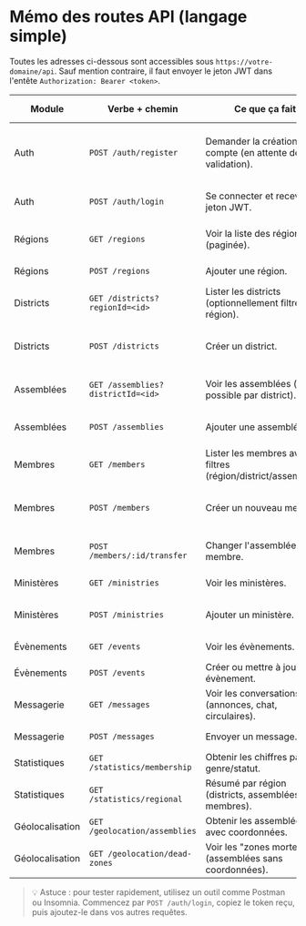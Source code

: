 # Mémo des routes API (langage simple)

Toutes les adresses ci-dessous sont accessibles sous `https://votre-domaine/api`.
Sauf mention contraire, il faut envoyer le jeton JWT dans l'entête `Authorization: Bearer <token>`.

| Module | Verbe + chemin | Ce que ça fait | Qui peut l'utiliser ? |
| ------ | -------------- | -------------- | ---------------------- |
| Auth | `POST /auth/register` | Demander la création d'un compte (en attente de validation). | Un responsable qui ajoute un nouvel utilisateur. |
| Auth | `POST /auth/login` | Se connecter et recevoir un jeton JWT. | Tout utilisateur actif. |
| Régions | `GET /regions` | Voir la liste des régions (paginée). | Rôles avec droit de lecture. |
| Régions | `POST /regions` | Ajouter une région. | Admin national. |
| Districts | `GET /districts?regionId=<id>` | Lister les districts (optionnellement filtrés par région). | Rôles avec droit de lecture. |
| Districts | `POST /districts` | Créer un district. | Admin national ou superviseur régional. |
| Assemblées | `GET /assemblies?districtId=<id>` | Voir les assemblées (filtre possible par district). | Rôles avec droit de lecture. |
| Assemblées | `POST /assemblies` | Ajouter une assemblée. | Chef de district ou supérieur. |
| Membres | `GET /members` | Lister les membres avec filtres (région/district/assemblée). | Rôles autorisés. |
| Membres | `POST /members` | Créer un nouveau membre. | Chef de district, pasteur, admin. |
| Membres | `POST /members/:id/transfer` | Changer l'assemblée d'un membre. | Rôles avec droit de transfert. |
| Ministères | `GET /ministries` | Voir les ministères. | Rôles autorisés. |
| Ministères | `POST /ministries` | Ajouter un ministère. | Admin ou leader concerné. |
| Évènements | `GET /events` | Voir les évènements. | Rôles autorisés. |
| Évènements | `POST /events` | Créer ou mettre à jour un évènement. | Rôles autorisés. |
| Messagerie | `GET /messages` | Voir les conversations (annonces, chat, circulaires). | Utilisateur connecté. |
| Messagerie | `POST /messages` | Envoyer un message. | Utilisateur connecté. |
| Statistiques | `GET /statistics/membership` | Obtenir les chiffres par genre/statut. | Rôles autorisés. |
| Statistiques | `GET /statistics/regional` | Résumé par région (districts, assemblées, membres). | Rôles autorisés. |
| Géolocalisation | `GET /geolocation/assemblies` | Obtenir les assemblées avec coordonnées. | Rôles autorisés. |
| Géolocalisation | `GET /geolocation/dead-zones` | Voir les "zones mortes" (assemblées sans coordonnées). | Rôles autorisés. |

> 💡 Astuce : pour tester rapidement, utilisez un outil comme Postman ou Insomnia.
> Commencez par `POST /auth/login`, copiez le token reçu, puis ajoutez-le dans vos autres requêtes.

